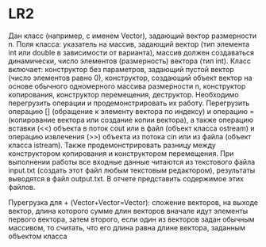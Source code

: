 # LR2
Дан класс (например, с именем Vector), задающий вектор размерности n. Поля класса: указатель на массив, задающий вектор (тип элемента int или double в зависимости от варианта), массив должен создаваться динамически, число элементов (размерность) вектора (тип int). Класс включает: конструктор без параметров, задающий пустой вектор (число элементов равно 0), конструктор, создающий объект вектор на основе обычного одномерного массива размерности n, конструктор копирования, конструктор перемещения, деструктор.
Необходимо перегрузить операции и продемонстрировать их работу. Перегрузить операцию [] (обращение к элементу вектора по индексу) и операцию = (копирование вектора или создание копии вектора), а также операцию вставки (<<) объекта в поток cout или в файл (объект класса ostream) и операцию извлечения (>>) объекта из потока cin или из файла (объект класса istream). Также продемонстрировать разницу между конструктором копирования и конструктором перемещения.
При выполнении работы все входные данные читаются из текстового файла input.txt (создать этот файл любым текстовым редактором), результаты выводятся в файл output.txt. В отчете представить содержимое этих файлов.

Пурегрузка для + (Vector+Vector=Vector):
сложение векторов, на выходе вектор, длина которого сумме длин векторов вначале идут элементы первого вектора, затем второго, если один из векторов задан обычным массивом, то считать, что его длина равна длине вектора, заданным объектом класса
